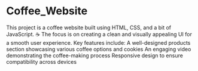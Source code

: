 # Coffee_Website
This project is a coffee website built using HTML, CSS, and a bit of JavaScript. ☕ The focus is on creating a clean and visually appealing UI for a smooth user experience. Key features include:
A well-designed products section showcasing various coffee options and cookies 
An engaging video demonstrating the coffee-making process
Responsive design to ensure compatibility across devices
